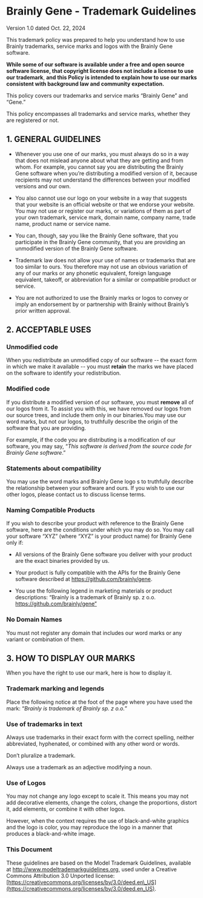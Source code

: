 # Brainly Gene \- Trademark Guidelines

Version 1.0 dated Oct. 22, 2024

This trademark policy was prepared to help you understand how to use Brainly trademarks, service marks and logos with the Brainly Gene software.

**While some of our software is available under a free and open source software license, that copyright license does not include a license to use our trademark**, **and this Policy is intended to explain how to use our marks consistent with background law and community expectation.**

This policy covers our trademarks and service marks “Brainly Gene” and “Gene.”

This policy encompasses all trademarks and service marks, whether they are registered or not.

## 1. GENERAL GUIDELINES

* Whenever you use one of our marks, you must always do so in a way that does not mislead anyone about what they are getting and from whom. For example, you cannot say you are distributing the Brainly Gene software when you’re distributing a modified version of it, because recipients may not understand the differences between your modified versions and our own.

* You also cannot use our logo on your website in a way that suggests that your website is an official website or that we endorse your website. You may not use or register our marks, or variations of them as part of your own trademark, service mark, domain name, company name, trade name, product name or service name.

* You can, though, say you like the Brainly Gene software, that you participate in the Brainly Gene community, that you are providing an unmodified version of the Brainly Gene software.

* Trademark law does not allow your use of names or trademarks that are too similar to ours. You therefore may not use an obvious variation of any of our marks or any phonetic equivalent, foreign language equivalent, takeoff, or abbreviation for a similar or compatible product or service.

* You are not authorized to use the Brainly marks or logos to convey or imply an endorsement by or partnership with Brainly without Brainly’s prior written approval.

## 2. ACCEPTABLE USES

### Unmodified code

When you redistribute an unmodified copy of our software \-- the exact form in which we make it available \-- you must **retain** the marks we have placed on the software to identify your redistribution.

### Modified code

If you distribute a modified version of our software, you must **remove** all of our logos from it. To assist you with this, we have removed our logos from our source trees, and include them only in our binaries.You may use our word marks, but not our logos, to truthfully describe the origin of the software that you are providing.

For example, if the code you are distributing is a modification of our software, you may say, “*This software is derived from the source code for Brainly Gene software*.”

### Statements about compatibility

You may use the word marks and Brainly Gene logo s to truthfully describe the relationship between your software and ours. If you wish to use our other logos, please contact us to discuss license terms.

### Naming Compatible Products

If you wish to describe your product with reference to the Brainly Gene software, here are the conditions under which you may do so. You may call your software “XYZ” (where “XYZ” is your product name) for Brainly Gene only if:

* All versions of the Brainly Gene software you deliver with your product are the exact binaries provided by us.

* Your product is fully compatible with the APIs for the Brainly Gene software described at <https://github.com/brainly/gene>.

* You use the following legend in marketing materials or product descriptions: “Brainly is a trademark of Brainly sp. z o.o. <https://github.com/brainly/gene”>

### No Domain Names

You must not register any domain that includes our word marks or any variant or combination of them.

## **3. HOW TO DISPLAY OUR MARKS**

When you have the right to use our mark, here is how to display it.

### Trademark marking and legends

Place the following notice at the foot of the page where you have used the mark: “*Brainly is trademark of Brainly sp. z o.o.*”

### Use of trademarks in text

Always use trademarks in their exact form with the correct spelling, neither abbreviated, hyphenated, or combined with any other word or words.

Don’t pluralize a trademark.

Always use a trademark as an adjective modifying a noun.

### Use of Logos

You may not change any logo except to scale it. This means you may not add decorative elements, change the colors, change the proportions, distort it, add elements, or combine it with other logos.

However, when the context requires the use of black-and-white graphics and the logo is color, you may reproduce the logo in a manner that produces a black-and-white image.

### This Document

These guidelines are based on the Model Trademark Guidelines, available at <http://www.modeltrademarkguidelines.org>, used under a Creative Commons Attribution 3.0 Unported license: [https://creativecommons.org/licenses/by/3.0/deed.en\_US](https://creativecommons.org/licenses/by/3.0/deed.en_US).
